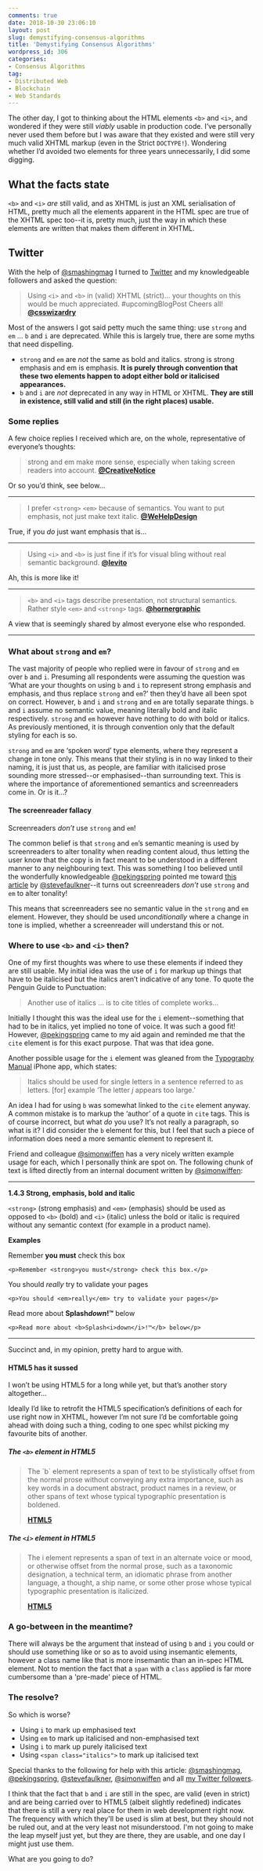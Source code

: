 ```yaml
---
comments: true
date: 2018-10-30 23:06:10
layout: post
slug: demystifying-consensus-algorithms
title: 'Demystifying Consensus Algorithms'
wordpress_id: 306
categories:
- Consensus Algorithms
tag:
- Distributed Web
- Blockchain
- Web Standards
---
```


The other day, I got to thinking about the HTML elements `<b>` and `<i>`, and wondered if they were still _viably_ usable in production code. I’ve personally never used them before but I was aware that they existed and were still very much valid XHTML markup (even in the Strict `DOCTYPE!`). Wondering whether I’d avoided two elements for three years unnecessarily, I did some digging.

## What the facts state

`<b>` and `<i>` _are_ still valid, and as XHTML is just an XML serialisation of HTML, pretty much all the elements apparent in the HTML spec are true of the XHTML spec too--it is, pretty much, just the way in which these elements are written that makes them different in XHTML.

## Twitter

With the help of [@smashingmag](http://twitter.com/smashingmag) I turned to [Twitter](http://twitter.com/csswizardry) and my knowledgeable followers and asked the question:

> Using `<i>` and `<b>` in (valid) XHTML (strict)… your thoughts on this would be much appreciated. #upcomingBlogPost Cheers all! **[@csswizardry](http://twitter.com/csswizardry)**

Most of the answers I got said petty much the same thing: use `strong` and `em` ... `b` and `i` are deprecated. While this is largely true, there are some myths that need dispelling.

* `strong` and `em` are _not_ the same as bold and italics. strong is strong emphasis and em is emphasis. **It is purely through convention that these two elements happen to adopt either bold or italicised appearances.**
* `b` and `i` are _not_ deprecated in any way in HTML or XHTML. **They are still in existence, still valid and still (in the right places) usable.**


### Some replies

A few choice replies I received which are, on the whole, representative of everyone’s thoughts:

> strong and em make more sense, especially when taking screen readers into account. **[@CreativeNotice](http://twitter.com/CreativeNotice)**

Or so you’d think, see below...

* * *

> I prefer `<strong>` `<em>` because of semantics. You want to put emphasis, not just make text italic. **[@WeHelpDesign](http://twitter.com/wehelpdesign)**

True, if you _do_ just want emphasis that is...

* * *

> Using `<i>` and `<b>` is just fine if it’s for visual bling without real semantic background. **[@levito](http://twitter.com/levito)**

Ah, this is more like it!

* * *

> `<b>` and `<i>` tags describe presentation, not structural semantics. Rather style `<em>` and `<strong>` tags. **[@hornergraphic](http://twitter.com/hornergraphic)**

A view that is seemingly shared by almost everyone else who responded.

* * *

### What about `strong` and `em`?

The vast majority of people who replied were in favour of `strong` and `em` over `b` and `i`. Presuming all respondents were assuming the question was ‘What are your thoughts on using `b` and `i` to represent strong emphasis and emphasis, and thus replace `strong` and `em`?’ then they’d have all been spot on correct. However, `b` and `i` and `strong` and `em` are  totally separate things. `b` and `i` assume no semantic value, meaning literally bold and italic respectively. `strong` and `em` however have nothing to do with bold or italics. As previously mentioned, it is through convention only that the default styling for each is so.

`strong` and `em` are ‘spoken word’ type elements, where they represent a change in tone only. This means that their styling is in no way linked to their naming, it is just that us, as people, are familiar with italicised prose sounding more stressed--or emphasised--than surrounding text. This is where the importance of aforementioned semantics and screenreaders come in. Or is it…?

#### The screenreader fallacy

Screenreaders _don’t_ use `strong` and `em`!

The common belief is that `strong` and `em`’s semantic meaning is used by screenreaders to alter tonality when reading content aloud, thus letting the user know that the copy is in fact meant to be understood in a different manner to any neighbouring text. This was something I too believed until the wonderfully knowledgeable [@pekingspring](http://twitter.com/pekingspring) pointed me toward [this article](http://www.paciellogroup.com/blog/?p=41) by [@stevefaulkner](http://twitter.com/stevefaulkner)--it turns out screenreaders _don’t_ use `strong` and `em` to alter tonality!

This means that screenreaders see no semantic value in the `strong` and `em` element. However, they should be used _unconditionally_ where a change in tone is implied, whether a screenreader will understand this or not.


### Where to use `<b>` and `<i>` then?

One of my first thoughts was where to use these elements if indeed they are still usable. My initial idea was the use of `i` for markup up things that have to be italicised but the italics aren’t indicative of any tone. To quote the Penguin Guide to Punctuation:

> Another use of italics … is to cite titles of complete works…

Initially I thought this was the ideal use for the `i` element--something that had to be in italics, yet implied no tone of voice. It was such a good fit! However, [@pekingspring](http://twitter.com/pekingspring) came to my aid again and reminded me that the `cite` element is for this exact purpose. That was that idea gone.

Another possible usage for the `i` element was gleaned from the [Typography Manual](http://typographyapp.com/) iPhone app, which states:

> Italics should be used for single letters in a sentence referred to as letters. [for] example ‘The letter _j_ appears too large.’

An idea I had for using `b` was somewhat linked to the `cite` element anyway. A common mistake is to markup the ‘author’ of a quote in `cite` tags. This is of course incorrect, but what _do_ you use? It’s not really a paragraph, so what is it? I did consider the `b` element for this, but I feel that such a piece of information does need a more semantic element to represent it.

Friend and colleague [@simonwiffen](http://twitter.com/simonwiffen) has a very nicely written example usage for each, which I personally think are spot on. The following chunk of text is lifted directly from an internal document written by [@simonwiffen](http://twitter.com/simonwiffen):

* * *

**1.4.3 Strong, emphasis, bold and italic**

`<strong>` (strong emphasis) and `<em>` (emphasis) should be used as opposed to `<b>` (bold) and `<i>` (italic) unless the bold or italic is required without any semantic context (for example in a product name).

**Examples**

Remember **you must** check this box

    <p>Remember <strong>you must</strong> check this box.</p>

You should _really_ try to validate your pages

    <p>You should <em>really</em> try to validate your pages</p>

Read more about <b>Splash<i>down</i>!™</b> below

    <p>Read more about <b>Splash<i>down</i>!™</b> below</p>

* * *

Succinct and, in my opinion, pretty hard to argue with.

#### HTML5 has it sussed

I won’t be using HTML5 for a long while yet, but that’s another story altogether…

Ideally I’d like to retrofit the HTML5 specification’s definitions of each for use right now in XHTML, however I’m not sure I’d be comfortable going ahead with doing such a thing, coding to one spec whilst picking my favourite bits of another.

##### The `<b>` element in HTML5

<blockquote><p>The `b` element represents  a span of text to be stylistically offset from the normal prose without conveying any extra importance, such as key words in a document abstract, product names in a review, or other spans of text whose typical typographic presentation is boldened.</p>
<b class="source"><a href="http://dev.w3.org/html5/spec/Overview.html#the-b-element">HTML5</a></b></blockquote>

##### The `<i>` element in HTML5

<blockquote><p>The i  element represents  a span of text in an alternate voice or mood, or otherwise offset from the normal prose, such as a taxonomic designation, a technical term, an idiomatic phrase from another language, a thought, a ship name, or some other prose whose typical typographic presentation is italicized.</p>
<b class="source"><a href="http://dev.w3.org/html5/spec/Overview.html#the-i-element">HTML5</a></b></blockquote>

### A go-between in the meantime?

There will always be the argument that instead of using `b` and `i` you could or should use something like <span class="italics"> or <span class="bold"> so as to avoid using insemantic elements, however a class name like that is more insemantic than an in-spec HTML element. Not to mention the fact that a `span` with a `class` applied is far more cumbersome than a 'pre-made' piece of HTML.

### The resolve?

So which is worse?

* Using `i` to mark up emphasised text
* Using `em` to mark up italicised and non-emphasised text
* Using `i` to mark up purely italicised text
* Using `<span class="italics">` to mark up italicised text

Special thanks to the following for help with this article: [@smashingmag](http://twitter.com/smashingmag), [@pekingspring](http://twitter.com/pekingspring), [@stevefaulkner](http://twitter.com/stevefaulkner), [@simonwiffen](http://twitter.com/simonwiffen) and all [my Twitter followers](http://twitter.com/csswizardry/followers).

I think that the fact that `b` and `i` are still in the spec, are valid (even in strict) and are being carried over to HTML5 (albeit slightly redefined) indicates that there is still a very real place for them in web development right now. The frequency with which they'll be used is slim at best, but they should not be ruled out, and at the very least not misunderstood. I'm not going to make the leap myself just yet, but they are there, they are usable, and one day I might just use them.

What are you going to do?
